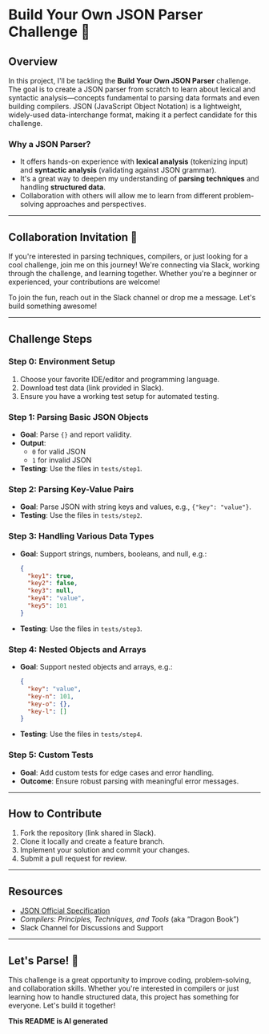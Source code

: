 # Build Your Own JSON Parser Challenge 🚀

## Overview  

In this project, I'll be tackling the **Build Your Own JSON Parser** challenge. The goal is to create a JSON parser from scratch to learn about lexical and syntactic analysis—concepts fundamental to parsing data formats and even building compilers. JSON (JavaScript Object Notation) is a lightweight, widely-used data-interchange format, making it a perfect candidate for this challenge.

### Why a JSON Parser?  
- It offers hands-on experience with **lexical analysis** (tokenizing input) and **syntactic analysis** (validating against JSON grammar).  
- It's a great way to deepen my understanding of **parsing techniques** and handling **structured data**.  
- Collaboration with others will allow me to learn from different problem-solving approaches and perspectives.  

---

## Collaboration Invitation 🤝

If you're interested in parsing techniques, compilers, or just looking for a cool challenge, join me on this journey! We're connecting via Slack, working through the challenge, and learning together. Whether you're a beginner or experienced, your contributions are welcome!  

To join the fun, reach out in the Slack channel or drop me a message. Let's build something awesome!  

---

## Challenge Steps  

### Step 0: Environment Setup  
1. Choose your favorite IDE/editor and programming language.  
2. Download test data (link provided in Slack).  
3. Ensure you have a working test setup for automated testing.  

### Step 1: Parsing Basic JSON Objects  
- **Goal**: Parse `{}` and report validity.  
- **Output**:  
  - `0` for valid JSON  
  - `1` for invalid JSON  
- **Testing**: Use the files in `tests/step1`.  

### Step 2: Parsing Key-Value Pairs  
- **Goal**: Parse JSON with string keys and values, e.g., `{"key": "value"}`.  
- **Testing**: Use the files in `tests/step2`.  

### Step 3: Handling Various Data Types  
- **Goal**: Support strings, numbers, booleans, and null, e.g.:  
  ```json
  {
    "key1": true,
    "key2": false,
    "key3": null,
    "key4": "value",
    "key5": 101
  }
  ```  
- **Testing**: Use the files in `tests/step3`.  

### Step 4: Nested Objects and Arrays  
- **Goal**: Support nested objects and arrays, e.g.:  
  ```json
  {
    "key": "value",
    "key-n": 101,
    "key-o": {},
    "key-l": []
  }
  ```  
- **Testing**: Use the files in `tests/step4`.  

### Step 5: Custom Tests  
- **Goal**: Add custom tests for edge cases and error handling.  
- **Outcome**: Ensure robust parsing with meaningful error messages.  

---

## How to Contribute  
1. Fork the repository (link shared in Slack).  
2. Clone it locally and create a feature branch.  
3. Implement your solution and commit your changes.  
4. Submit a pull request for review.  

---

## Resources  
- [JSON Official Specification](https://www.json.org/json-en.html)  
- *Compilers: Principles, Techniques, and Tools* (aka “Dragon Book”)  
- Slack Channel for Discussions and Support  

---

## Let's Parse! 🎉  

This challenge is a great opportunity to improve coding, problem-solving, and collaboration skills. Whether you're interested in compilers or just learning how to handle structured data, this project has something for everyone. Let's build it together!


__This README is AI generated__
